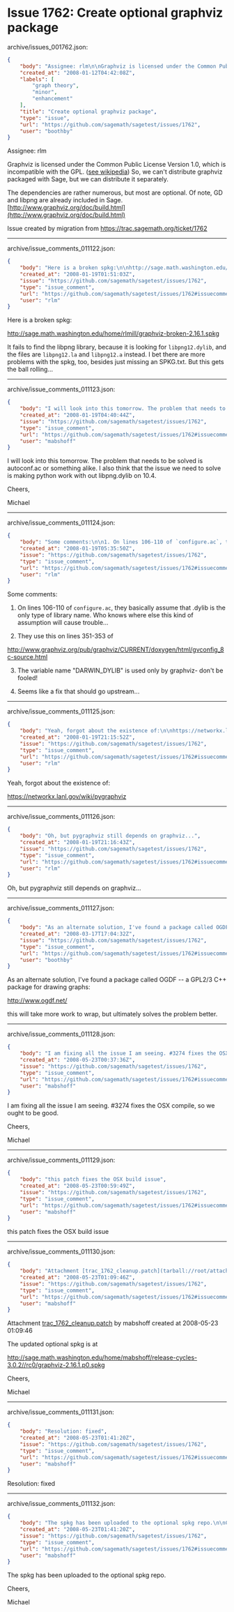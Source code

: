 # Issue 1762: Create optional graphviz package

archive/issues_001762.json:
```json
{
    "body": "Assignee: rlm\n\nGraphviz is licensed under the Common Public License Version 1.0, which is incompatible with the GPL. ([see wikipedia](http://en.wikipedia.org/wiki/Common_Public_License))  So, we can't distribute graphviz packaged with Sage, but we can distribute it separately.\n\nThe dependencies are rather numerous, but most are optional. Of note, GD and libpng are already included in Sage. [http://www.graphviz.org/doc/build.html](http://www.graphviz.org/doc/build.html)\n\nIssue created by migration from https://trac.sagemath.org/ticket/1762\n\n",
    "created_at": "2008-01-12T04:42:08Z",
    "labels": [
        "graph theory",
        "minor",
        "enhancement"
    ],
    "title": "Create optional graphviz package",
    "type": "issue",
    "url": "https://github.com/sagemath/sagetest/issues/1762",
    "user": "boothby"
}
```
Assignee: rlm

Graphviz is licensed under the Common Public License Version 1.0, which is incompatible with the GPL. ([see wikipedia](http://en.wikipedia.org/wiki/Common_Public_License))  So, we can't distribute graphviz packaged with Sage, but we can distribute it separately.

The dependencies are rather numerous, but most are optional. Of note, GD and libpng are already included in Sage. [http://www.graphviz.org/doc/build.html](http://www.graphviz.org/doc/build.html)

Issue created by migration from https://trac.sagemath.org/ticket/1762





---

archive/issue_comments_011122.json:
```json
{
    "body": "Here is a broken spkg:\n\nhttp://sage.math.washington.edu/home/rlmill/graphviz-broken-2.16.1.spkg\n\nIt fails to find the libpng library, because it is looking for `libpng12.dylib`, and the files are `libpng12.la` and `libpng12.a` instead. I bet there are more problems with the spkg, too, besides just missing an SPKG.txt. But this gets the ball rolling...",
    "created_at": "2008-01-19T01:51:03Z",
    "issue": "https://github.com/sagemath/sagetest/issues/1762",
    "type": "issue_comment",
    "url": "https://github.com/sagemath/sagetest/issues/1762#issuecomment-11122",
    "user": "rlm"
}
```

Here is a broken spkg:

http://sage.math.washington.edu/home/rlmill/graphviz-broken-2.16.1.spkg

It fails to find the libpng library, because it is looking for `libpng12.dylib`, and the files are `libpng12.la` and `libpng12.a` instead. I bet there are more problems with the spkg, too, besides just missing an SPKG.txt. But this gets the ball rolling...



---

archive/issue_comments_011123.json:
```json
{
    "body": "I will look into this tomorrow. The problem that needs to be solved is autoconf.ac or something alike. I also think that the issue we need to solve is making python work with out libpng.dylib on 10.4.\n\nCheers,\n\nMichael",
    "created_at": "2008-01-19T04:40:44Z",
    "issue": "https://github.com/sagemath/sagetest/issues/1762",
    "type": "issue_comment",
    "url": "https://github.com/sagemath/sagetest/issues/1762#issuecomment-11123",
    "user": "mabshoff"
}
```

I will look into this tomorrow. The problem that needs to be solved is autoconf.ac or something alike. I also think that the issue we need to solve is making python work with out libpng.dylib on 10.4.

Cheers,

Michael



---

archive/issue_comments_011124.json:
```json
{
    "body": "Some comments:\n\n1. On lines 106-110 of `configure.ac`, they basically assume that .dylib is the only type of library name. Who knows where else this kind of assumption will cause trouble...\n\n2. They use this on lines 351-353 of\n\nhttp://www.graphviz.org/pub/graphviz/CURRENT/doxygen/html/gvconfig_8c-source.html\n\n3. The variable name \"DARWIN_DYLIB\" is used only by graphviz- don't be fooled!\n\n4. Seems like a fix that should go upstream...",
    "created_at": "2008-01-19T05:35:50Z",
    "issue": "https://github.com/sagemath/sagetest/issues/1762",
    "type": "issue_comment",
    "url": "https://github.com/sagemath/sagetest/issues/1762#issuecomment-11124",
    "user": "rlm"
}
```

Some comments:

1. On lines 106-110 of `configure.ac`, they basically assume that .dylib is the only type of library name. Who knows where else this kind of assumption will cause trouble...

2. They use this on lines 351-353 of

http://www.graphviz.org/pub/graphviz/CURRENT/doxygen/html/gvconfig_8c-source.html

3. The variable name "DARWIN_DYLIB" is used only by graphviz- don't be fooled!

4. Seems like a fix that should go upstream...



---

archive/issue_comments_011125.json:
```json
{
    "body": "Yeah, forgot about the existence of:\n\nhttps://networkx.lanl.gov/wiki/pygraphviz",
    "created_at": "2008-01-19T21:15:52Z",
    "issue": "https://github.com/sagemath/sagetest/issues/1762",
    "type": "issue_comment",
    "url": "https://github.com/sagemath/sagetest/issues/1762#issuecomment-11125",
    "user": "rlm"
}
```

Yeah, forgot about the existence of:

https://networkx.lanl.gov/wiki/pygraphviz



---

archive/issue_comments_011126.json:
```json
{
    "body": "Oh, but pygraphviz still depends on graphviz...",
    "created_at": "2008-01-19T21:16:43Z",
    "issue": "https://github.com/sagemath/sagetest/issues/1762",
    "type": "issue_comment",
    "url": "https://github.com/sagemath/sagetest/issues/1762#issuecomment-11126",
    "user": "rlm"
}
```

Oh, but pygraphviz still depends on graphviz...



---

archive/issue_comments_011127.json:
```json
{
    "body": "As an alternate solution, I've found a package called OGDF -- a GPL2/3 C++ package for drawing graphs:\n\nhttp://www.ogdf.net/\n\nthis will take more work to wrap, but ultimately solves the problem better.",
    "created_at": "2008-03-17T17:04:32Z",
    "issue": "https://github.com/sagemath/sagetest/issues/1762",
    "type": "issue_comment",
    "url": "https://github.com/sagemath/sagetest/issues/1762#issuecomment-11127",
    "user": "boothby"
}
```

As an alternate solution, I've found a package called OGDF -- a GPL2/3 C++ package for drawing graphs:

http://www.ogdf.net/

this will take more work to wrap, but ultimately solves the problem better.



---

archive/issue_comments_011128.json:
```json
{
    "body": "I am fixing all the issue I am seeing. #3274 fixes the OSX compile, so we ought to be good.\n\nCheers,\n\nMichael",
    "created_at": "2008-05-23T00:37:36Z",
    "issue": "https://github.com/sagemath/sagetest/issues/1762",
    "type": "issue_comment",
    "url": "https://github.com/sagemath/sagetest/issues/1762#issuecomment-11128",
    "user": "mabshoff"
}
```

I am fixing all the issue I am seeing. #3274 fixes the OSX compile, so we ought to be good.

Cheers,

Michael



---

archive/issue_comments_011129.json:
```json
{
    "body": "this patch fixes the OSX build issue",
    "created_at": "2008-05-23T00:59:49Z",
    "issue": "https://github.com/sagemath/sagetest/issues/1762",
    "type": "issue_comment",
    "url": "https://github.com/sagemath/sagetest/issues/1762#issuecomment-11129",
    "user": "mabshoff"
}
```

this patch fixes the OSX build issue



---

archive/issue_comments_011130.json:
```json
{
    "body": "Attachment [trac_1762_cleanup.patch](tarball://root/attachments/some-uuid/ticket1762/trac_1762_cleanup.patch) by mabshoff created at 2008-05-23 01:09:46\n\nThe updated optional spkg is at\n\nhttp://sage.math.washington.edu/home/mabshoff/release-cycles-3.0.2//rc0/graphviz-2.16.1.p0.spkg\n\nCheers,\n\nMichael",
    "created_at": "2008-05-23T01:09:46Z",
    "issue": "https://github.com/sagemath/sagetest/issues/1762",
    "type": "issue_comment",
    "url": "https://github.com/sagemath/sagetest/issues/1762#issuecomment-11130",
    "user": "mabshoff"
}
```

Attachment [trac_1762_cleanup.patch](tarball://root/attachments/some-uuid/ticket1762/trac_1762_cleanup.patch) by mabshoff created at 2008-05-23 01:09:46

The updated optional spkg is at

http://sage.math.washington.edu/home/mabshoff/release-cycles-3.0.2//rc0/graphviz-2.16.1.p0.spkg

Cheers,

Michael



---

archive/issue_comments_011131.json:
```json
{
    "body": "Resolution: fixed",
    "created_at": "2008-05-23T01:41:20Z",
    "issue": "https://github.com/sagemath/sagetest/issues/1762",
    "type": "issue_comment",
    "url": "https://github.com/sagemath/sagetest/issues/1762#issuecomment-11131",
    "user": "mabshoff"
}
```

Resolution: fixed



---

archive/issue_comments_011132.json:
```json
{
    "body": "The spkg has been uploaded to the optional spkg repo.\n\nCheers,\n\nMichael",
    "created_at": "2008-05-23T01:41:20Z",
    "issue": "https://github.com/sagemath/sagetest/issues/1762",
    "type": "issue_comment",
    "url": "https://github.com/sagemath/sagetest/issues/1762#issuecomment-11132",
    "user": "mabshoff"
}
```

The spkg has been uploaded to the optional spkg repo.

Cheers,

Michael
